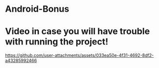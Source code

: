 # Android-Bonus
# Video in case you will have trouble with running the project!

https://github.com/user-attachments/assets/033ea50e-4f31-4692-8df2-a43285992466

